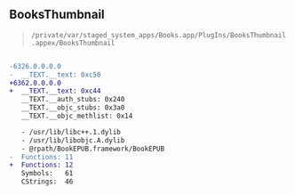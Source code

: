 ## BooksThumbnail

> `/private/var/staged_system_apps/Books.app/PlugIns/BooksThumbnail.appex/BooksThumbnail`

```diff

-6326.0.0.0.0
-  __TEXT.__text: 0xc50
+6362.0.0.0.0
+  __TEXT.__text: 0xc44
   __TEXT.__auth_stubs: 0x240
   __TEXT.__objc_stubs: 0x3a0
   __TEXT.__objc_methlist: 0x14

   - /usr/lib/libc++.1.dylib
   - /usr/lib/libobjc.A.dylib
   - @rpath/BookEPUB.framework/BookEPUB
-  Functions: 11
+  Functions: 12
   Symbols:   61
   CStrings:  46
 

```
